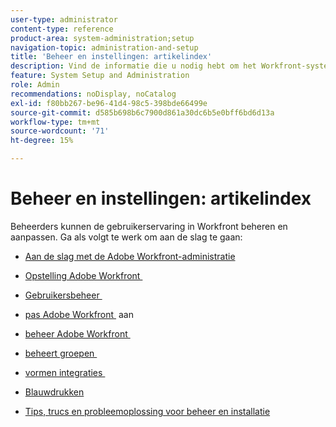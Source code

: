 ```yaml
---
user-type: administrator
content-type: reference
product-area: system-administration;setup
navigation-topic: administration-and-setup
title: 'Beheer en instellingen: artikelindex'
description: Vind de informatie die u nodig hebt om het Workfront-systeem te beheren.
feature: System Setup and Administration
role: Admin
recommendations: noDisplay, noCatalog
exl-id: f80bb267-be96-41d4-98c5-398bde66499e
source-git-commit: d585b698b6c7900d861a30dc6b5e0bff6bd6d13a
workflow-type: tm+mt
source-wordcount: '71'
ht-degree: 15%

---
```


# Beheer en instellingen: artikelindex

<!-- Audited: 12/2023 -->

Beheerders kunnen de gebruikerservaring in Workfront beheren en aanpassen. Ga als volgt te werk om aan de slag te gaan:

* [Aan de slag met de Adobe Workfront-administratie](../administration-and-setup/get-started-wf-administration/get-started-with-wf-administration.md)
  <!--
  <li data-mc-conditions="QuicksilverOrClassic.Draft mode"><a href="../administration-and-setup/adobe-admin-console/wf-admin-in-admin-console.md" class="MCXref xref" xrefformat="{para}">Workfront administration in the Adobe Admin Console</a> </li>
  -->

* [&#x200B; Opstelling Adobe Workfront &#x200B;](../administration-and-setup/set-up-workfront/set-up-workfront.md)
* [&#x200B; Gebruikersbeheer &#x200B;](../administration-and-setup/add-users/add-users.md)
* [&#x200B; pas Adobe Workfront &#x200B;](../administration-and-setup/customize-workfront/customize-workfront.md) aan
* [&#x200B; beheer Adobe Workfront &#x200B;](../administration-and-setup/manage-workfront/manage-workfront.md)
* [&#x200B; beheert groepen &#x200B;](../administration-and-setup/manage-groups/manage-groups.md)
* [&#x200B; vormen integraties &#x200B;](../administration-and-setup/configure-integrations/workfront-integrations.md)
* [Blauwdrukken](../administration-and-setup/blueprints/blueprints.md)
* [Tips, trucs en probleemoplossing voor beheer en installatie](../administration-and-setup/tips-tricks-and-troubleshooting/ttt-admin-setup.md)
